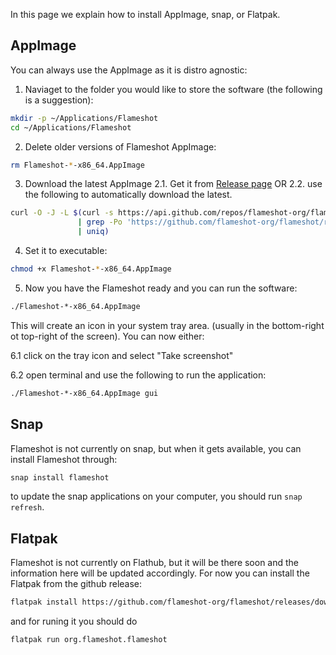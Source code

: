 In this page we explain how to install AppImage, snap, or Flatpak.


## AppImage
You can always use the AppImage as it is distro agnostic:

1. Naviaget to the folder you would like to store the software (the following is a suggestion):
```sh
mkdir -p ~/Applications/Flameshot
cd ~/Applications/Flameshot
```

2. Delete older versions of Flameshot AppImage:
```sh
rm Flameshot-*-x86_64.AppImage
```

3. Download the latest AppImage
2.1. Get it from [Release page](https://github.com/flameshot-org/flameshot/releases/latest)
OR
2.2. use the following to automatically download the latest.
 ```sh
curl -O -J -L $(curl -s https://api.github.com/repos/flameshot-org/flameshot/releases/latest \
                | grep -Po 'https://github.com/flameshot-org/flameshot/releases/download/[^}]*\.AppImage' \
                | uniq)
```
  
4. Set it to executable:
```sh
chmod +x Flameshot-*-x86_64.AppImage
```
  
5. Now you have the Flameshot ready and you can run the software:
```sh
./Flameshot-*-x86_64.AppImage
```
This will create an icon in your system tray area. (usually in the bottom-right ot top-right of the screen). You can now either:

6.1 click on the tray icon and select "Take screenshot"

6.2 open terminal and use the following to run the application:
```sh
./Flameshot-*-x86_64.AppImage gui
```


## Snap

Flameshot is not currently on snap, but when it gets available, you can install Flameshot through:

```sh
snap install flameshot
```

to update the snap applications on your computer, you should run `snap refresh`.


## Flatpak

Flameshot is not currently on Flathub, but it will be there soon and the information here will be updated accordingly. For now you can install the Flatpak from the github release:

```sh
flatpak install https://github.com/flameshot-org/flameshot/releases/download/v0.8.0/org.flameshot.flameshot_0.8.0_x86_64.flatpak
```

and for runing it you should do

```sh
flatpak run org.flameshot.flameshot
```
